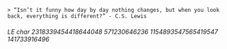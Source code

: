 ```
> “Isn’t it funny how day by day nothing changes, but when you look back, everything is different?” - C.S. Lewis 
```

###### LE char 2318339454418644048 571230646236 1154893547565419547 141733916496
